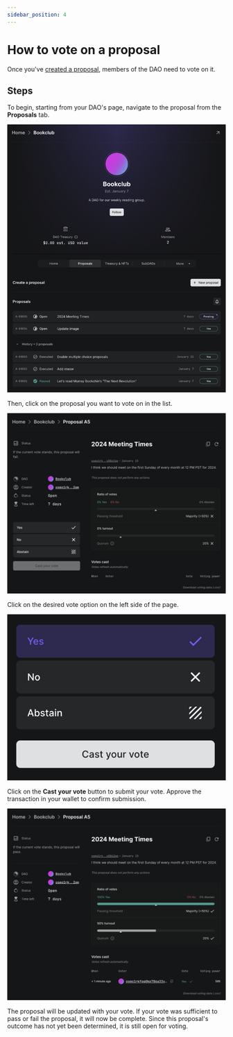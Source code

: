 ```yaml
---
sidebar_position: 4
---
```


# How to vote on a proposal

Once you've [created a proposal](../how-to-create-a-proposal.md), members of the DAO need to vote on it.

## Steps

To begin, starting from your DAO's page, navigate to the proposal from the **Proposals** tab.

![Proposals tab](/img/how-to/proposals-tab-with-proposals.png)

Then, click on the proposal you want to vote on in the list.

![Proposal page](/img/how-to/proposal-no-votes.png)

Click on the desired vote option on the left side of the page.

![Vote options](/img/how-to/single-choice-proposal-vote-options.png)

Click on the **Cast your vote** button to submit your vote. Approve the transaction in your wallet to confirm submission.

![Proposal still open](/img/how-to/open-proposal-already-voted.png)

The proposal will be updated with your vote. If your vote was sufficient to pass or fail the proposal, it will now be complete. Since this proposal's outcome has not yet been determined, it is still open for voting.
